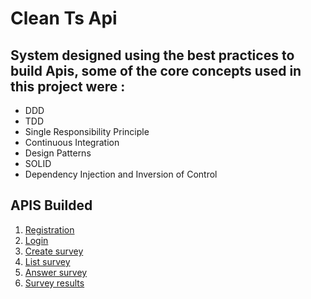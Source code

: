 # Clean Ts Api

## System designed using the best practices to build Apis, some of the core concepts used in this project were : 

 * DDD
 * TDD
 * Single Responsibility Principle
 * Continuous Integration
 * Design Patterns
 * SOLID
 * Dependency Injection and Inversion of Control
 
 
 
 
 ## APIS Builded

1. [Registration](./requirements/signup.md)
2. [Login](./requirements/login.md)
3. [Create survey](./requirements/add-survey.md)
4. [List survey](./requirements/load-surveys.md)
5. [Answer survey](./requirements/save-survey-result.md)
6. [Survey results](./requirements/load-survey-result.md)
